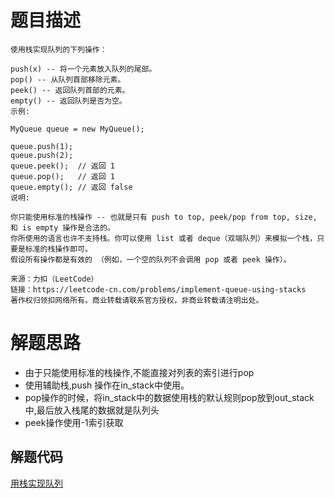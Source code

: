 # 题目描述 

```
使用栈实现队列的下列操作：

push(x) -- 将一个元素放入队列的尾部。
pop() -- 从队列首部移除元素。
peek() -- 返回队列首部的元素。
empty() -- 返回队列是否为空。
示例:

MyQueue queue = new MyQueue();

queue.push(1);
queue.push(2);  
queue.peek();  // 返回 1
queue.pop();   // 返回 1
queue.empty(); // 返回 false
说明:

你只能使用标准的栈操作 -- 也就是只有 push to top, peek/pop from top, size, 和 is empty 操作是合法的。
你所使用的语言也许不支持栈。你可以使用 list 或者 deque（双端队列）来模拟一个栈，只要是标准的栈操作即可。
假设所有操作都是有效的 （例如，一个空的队列不会调用 pop 或者 peek 操作）。

来源：力扣（LeetCode）
链接：https://leetcode-cn.com/problems/implement-queue-using-stacks
著作权归领扣网络所有。商业转载请联系官方授权，非商业转载请注明出处。
```

# 解题思路
* 由于只能使用标准的栈操作,不能直接对列表的索引进行pop
* 使用辅助栈,push 操作在in_stack中使用。
* pop操作的时候，将in_stack中的数据使用栈的默认规则pop放到out_stack 中,最后放入栈尾的数据就是队列头
* peek操作使用-1索引获取


## 解题代码

[用栈实现队列](232-my.py)


 

